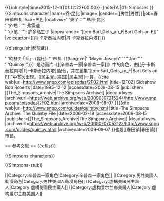 {{Link style|time=2015-12-11T01:12:22+00:00}}
{{noteTA
|G1=Simpsons
}}
{{Simpsons character
|name=乔·昆比
|image=<!-- 檔案不存在 [[Image:Mayor_Quimby.png|222px]] ，可從英文維基百科取得 -->
|gender=[[男性|男性]]
|job=春田镇市長
|hair=黑色
|relatives='''妻子：'''瑪莎·昆比<br /> '''外甥：''' 弗雷迪<br /> '''小孩：''': 許多私生子
|appearance= “[[:en:Bart_Gets_an_F|Bart Gets an F]]”
|voiceactor=[[丹·卡斯泰拉内塔|丹·卡斯泰拉内塔]]
}}

{{distinguish|郝龍斌}}

'''約瑟夫·「乔」·-{昆比}-'''市長（{{lang-en|'''Mayor Joseph''' "'''Joe'''" '''Quimby'''}}）是动画片《[[辛普森一家|辛普森一家]]》中的角色，由[[丹·卡斯泰拉内塔|丹·卡斯泰拉内塔]]配音，并在剧集“[[:en:Bart_Gets_an_F|Bart Gets an F]]”中首次出现。[[民主党_(美国)|民主黨]]一員，<ref>{{cite web|url=http://www.snpp.com/episodes/2F02.html |title=[2F02] Sideshow Bob Roberts |date=1995-12-12 |accessdate=2009-08-15 |publisher=[[The_Simpsons_Archive|The Simpsons Archive]] |deadurl=yes |archiveurl=https://web.archive.org/web/20090807215244/http://www.snpp.com/episodes/2F02.html |archivedate=2009-08-07 }}</ref><ref>{{cite web|url=http://www.snpp.com/guides/quimby.html |title=The Simpsons Archive: The Quimby File |date=2006-02-19 |accessdate=2009-08-15 |publisher=[[The_Simpsons_Archive|The Simpsons Archive]] |deadurl=yes |archiveurl=https://web.archive.org/web/20090907052123/http://www.snpp.com/guides/quimby.html |archivedate=2009-09-07 }}</ref>也是[[春田镇|春田镇]]市長。

== 参考文献 ==
{{reflist}}

{{Simpsons characters}}

{{Simpsons-stub}}

[[Category:辛普森一家角色|Category:辛普森一家角色]]
[[Category:男性美國人動漫角色|Category:男性美國人動漫角色]]
[[Category:虛構美國民主黨人|Category:虛構美國民主黨人]]
[[Category:虚构爱尔兰裔美国人|Category:虚构爱尔兰裔美国人]]